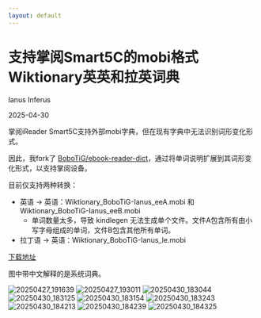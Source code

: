 ```yaml
---
layout: default
---
```


# 支持掌阅Smart5C的mobi格式Wiktionary英英和拉英词典

Ianus Inferus

2025-04-30

掌阅iReader Smart5C支持外部mobi字典，但在现有字典中无法识别词形变化形式。

因此，我fork了 [BoboTiG/ebook-reader-dict](https://github.com/BoboTiG/ebook-reader-dict)，通过将单词说明扩展到其词形变化形式，以支持掌阅设备。

目前仅支持两种转换：

* 英语 -> 英语：Wiktionary_BoboTiG-Ianus_eeA.mobi 和 Wiktionary_BoboTiG-Ianus_eeB.mobi
    * 单词数量太多，导致 kindlegen 无法生成单个文件。文件A包含所有由小写字母组成的单词，文件B包含其他所有单词。
* 拉丁语 -> 英语：Wiktionary_BoboTiG-Ianus_le.mobi

[下载地址](https://github.com/IanusInferus/ebook-reader-dict/releases)

图中带中文解释的是系统词典。

![20250427_191639](20250427_191639.JPG)
![20250427_193011](20250427_193011.JPG)
![20250430_183044](20250430_183044.JPG)
![20250430_183125](20250430_183125.JPG)
![20250430_183154](20250430_183154.JPG)
![20250430_183243](20250430_183243.JPG)
![20250430_184213](20250430_184213.JPG)
![20250430_184239](20250430_184239.JPG)
![20250430_184325](20250430_184325.JPG)
